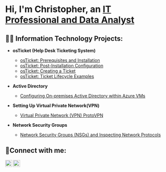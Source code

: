 <h1>Hi, I'm Christopher, an <a href="https://www.linkedin.com/in/christopher-dunwoody-5632b0176/">IT Professional and Data Analyst</a></h1>

<h2>👨‍💻 Information Technology Projects:</h2>

- <b>osTicket (Help Desk Ticketing System)</b>
  - [osTicket: Prerequisites and Installation](https://github.com/MisterDunwoody/osTicket-Pre-Req)
  - [osTicket: Post-Installation Configuration](https://github.com/MisterDunwoody/osTicket)
  - [osTicket: Creating a Ticket](https://github.com/MisterDunwoody/CreatingTicketsinOs......Ticket)
  - [osTicket: Ticket Lifecycle Examples](https://github.com/MisterDunwoody/osTicket-Ticket-Lifestyle)
- <b>Active Directory</b>
  - [Configuring On-premises Active Directory within Azure VMs](https://github.com/MisterDunwoody/Installing-a-VPN)

- <b>Setting Up Virtual Private Network(VPN)</b>
  - [Virtual Private Network (VPN) ProtoVPN](https://github.com/MisterDunwoody/AzureVM-NW-Protocols)

- <b>Network Security Groups</b>
  - [Network Security Groups (NSGs) and Inspecting Network Protocols](https://github.com/MisterDunwoody/AzureVM-NW-Protocols)
<h2>🤳Connect with me:</h2>

[<img align="left" alt="Josh | LinkedIn" width="22px" src="https://cdn.jsdelivr.net/npm/simple-icons@v3/icons/linkedin.svg" />][linkedin]
[<img align="left" alt="Josh | Instagram" width="22px" src="https://cdn.jsdelivr.net/npm/simple-icons@v3/icons/instagram.svg" />][instagram]


[instagram]: https://www.instagram.com/misterdunwoody
[linkedin]: https://www.linkedin.com/in/christopher-dunwoody-5632b0176
